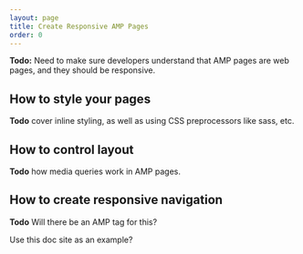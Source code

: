```yaml
---
layout: page
title: Create Responsive AMP Pages
order: 0
---
```

**Todo:** Need to make sure developers understand that AMP pages are web pages,
and they should be responsive.

## How to style your pages

**Todo** cover inline styling, as well as using CSS preprocessors like sass, etc.

## How to control layout

**Todo** how media queries work in AMP pages.

## How to create responsive navigation

**Todo** Will there be an AMP tag for this? 

Use this doc site as an example?